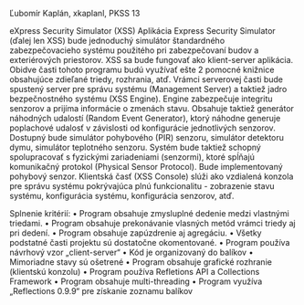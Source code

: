 Ľubomír Kaplán, xkaplanl, PKSS 13

eXpress Security Simulator (XSS)
Aplikácia Express Security Simulator (ďalej len XSS) bude jednoduchý simulátor štandardného zabezpečovacieho systému použitého pri zabezpečovaní budov a exteriérových priestorov.
XSS sa bude fungovať ako klient-server aplikácia. Obidve časti tohoto programu budú využívať ešte 2 pomocné knižnice obsahujúce zdieľané triedy, rozhrania, atď.
Vrámci serverovej časti bude spustený server pre správu systému (Management Server) a taktiež jadro bezpečnostného systému (XSS Engine). Engine zabezpečuje integritu senzorov a prijíma informácie o zmenách stavu. Obsahuje taktiež generátor náhodných udalostí (Random Event Generator), ktorý náhodne generuje poplachové udalosť v závislosti od konfigurácie jednotlivých senzorov. Dostupný bude simulátor pohybového (PIR) senzoru, simulátor detektoru dymu, simulátor teplotného senzoru. Systém bude taktiež schopný spolupracovať s fyzickými zariadeniami (senzormi), ktoré spĺňajú komunikačný protokol (Physical Sensor Protocol). Bude implementovaný pohybový senzor.
Klientská časť (XSS Console) slúži ako vzdialená konzola pre správu systému pokrývajúca plnú funkcionalitu - zobrazenie stavu systému, konfigurácia systému, konfigurácia senzorov, atď.


Splnenie kritérií:
•	Program obsahuje zmysluplné dedenie medzi vlastnými triedami.
•	Program obsahuje prekonávanie vlasných metód vrámci triedy aj pri dedení.
•	Program obsahuje zapúzdrenie aj agregáciu.
•	Všetky podstatné časti projektu sú dostatočne okomentované.
•	Program používa návrhový vzor „client-server“
•	Kód je organizovaný do balíkov
•	Mimoriadne stavy sú ošetrené
•	Program obsahuje grafické rozhranie (klientskú konzolu)
•	Program používa Refletions API a Collections Framework
•	Program obsahuje multi-threading
•	Program využíva „Reflections 0.9.9“ pre získanie zoznamu balíkov
